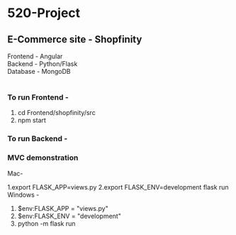 # 520-Project

## E-Commerce site - Shopfinity

Frontend - Angular <br />
Backend - Python/Flask <br />
Database - MongoDB <br />
<br />

### To run Frontend - <br />
1. cd Frontend/shopfinity/src
2. npm start

### To run Backend - <br />
### MVC demonstration  ###
Mac-<br />

1.export FLASK_APP=views.py
2.export FLASK_ENV=development
flask run 
<br />
Windows - <br />

1. $env:FLASK_APP = "views.py"
2. $env:FLASK_ENV = "development"
3. python -m flask run
<br />